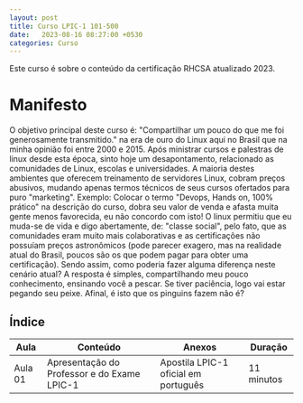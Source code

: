 ```yaml
---
layout: post
title: Curso LPIC-1 101-500
date:   2023-08-16 08:27:00 +0530
categories: Curso
---
```

Este curso é sobre o conteúdo da certificação RHCSA atualizado 2023.

# Manifesto

O objetivo principal deste curso é: "Compartilhar um pouco do que me foi generosamente transmitido." na era de ouro do Linux aqui no Brasil que na minha opinião foi entre 2000 e 2015. Após ministrar cursos e palestras de linux desde esta época, sinto hoje um desapontamento, relacionado as comunidades de Linux, escolas e universidades. A maioria destes ambientes que oferecem treinamento de servidores Linux, cobram preços abusivos, mudando apenas termos técnicos de seus cursos ofertados para puro "marketing". Exemplo: Colocar o termo "Devops, Hands on, 100% prático" na descrição do curso, dobra seu valor de venda e afasta muita gente menos favorecida, eu não concordo com isto! O linux permitiu que eu muda-se de vida e digo abertamente, de: "classe social", pelo fato, que as comunidades eram muito mais colaborativas e as certificações não possuíam preços astronômicos (pode parecer exagero, mas na realidade atual do Brasil, poucos são os que podem pagar para obter uma certificação). Sendo assim, como poderia fazer alguma diferença neste cenário atual? A resposta é simples, compartilhando meu pouco conhecimento, ensinando você a pescar. Se tiver paciência, logo vai estar pegando seu peixe. Afinal, é isto que os pinguins fazem não é?




## Índice

| Aula | Conteúdo  | Anexos | Duração |
|-----|--------|--------|-----|
| Aula 01 | Apresentação do Professor e do Exame LPIC-1 | Apostila LPIC-1 oficial em português | 11 minutos |



